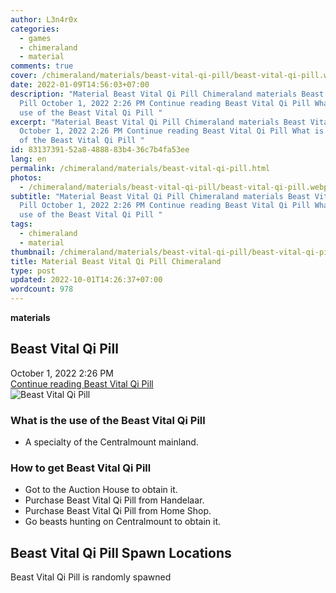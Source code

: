 ```yaml
---
author: L3n4r0x
categories:
  - games
  - chimeraland
  - material
comments: true
cover: /chimeraland/materials/beast-vital-qi-pill/beast-vital-qi-pill.webp
date: 2022-01-09T14:56:03+07:00
description: "Material Beast Vital Qi Pill Chimeraland materials Beast Vital Qi
  Pill October 1, 2022 2:26 PM Continue reading Beast Vital Qi Pill What is the
  use of the Beast Vital Qi Pill "
excerpt: "Material Beast Vital Qi Pill Chimeraland materials Beast Vital Qi Pill
  October 1, 2022 2:26 PM Continue reading Beast Vital Qi Pill What is the use
  of the Beast Vital Qi Pill "
id: 83137391-52a8-4888-83b4-36c7b4fa53ee
lang: en
permalink: /chimeraland/materials/beast-vital-qi-pill.html
photos:
  - /chimeraland/materials/beast-vital-qi-pill/beast-vital-qi-pill.webp
subtitle: "Material Beast Vital Qi Pill Chimeraland materials Beast Vital Qi
  Pill October 1, 2022 2:26 PM Continue reading Beast Vital Qi Pill What is the
  use of the Beast Vital Qi Pill "
tags:
  - chimeraland
  - material
thumbnail: /chimeraland/materials/beast-vital-qi-pill/beast-vital-qi-pill.webp
title: Material Beast Vital Qi Pill Chimeraland
type: post
updated: 2022-10-01T14:26:37+07:00
wordcount: 978
---
```


<link
  rel="stylesheet"
  href="https://rawcdn.githack.com/dimaslanjaka/Web-Manajemen/870a349/css/bootstrap-5-3-0-alpha3-wrapper.css"
/>
<section id="bootstrap-wrapper">
  <div data-bs-theme="dark">
    <div
      class="row g-0 border rounded overflow-hidden flex-md-row mb-4 shadow-sm position-relative bg-dark text-light"
    >
      <div class="col p-4 d-flex flex-column position-static">
        <strong class="d-inline-block mb-2 text-success">materials</strong>
        <h2 class="mb-0">Beast Vital Qi Pill</h2>
        <div class="mb-1 text-muted">October 1, 2022 2:26 PM</div>
        <a
          href="/chimeraland/materials/beast-vital-qi-pill.html"
          class="stretched-link d-none text-primary"
          >Continue reading Beast Vital Qi Pill</a
        >
      </div>
      <div class="col-auto d-none d-md-block d-lg-block">
        <img
          src="https://www.webmanajemen.com/chimeraland/materials/beast-vital-qi-pill/beast-vital-qi-pill.webp"
          alt="Beast Vital Qi Pill"
        />
      </div>
    </div>
    <div class="row">
      <div class="col-lg-6 col-12 mb-2">
        <div class="card">
          <div class="card-body">
            <h3 class="card-title">
              What is the use of the Beast Vital Qi Pill
            </h3>
            <div class="card-text">
              <ul>
                <li>A specialty of the Centralmount mainland.</li>
              </ul>
            </div>
          </div>
        </div>
      </div>
      <div class="col-lg-6 col-12 mb-2">
        <div class="card">
          <div class="card-body">
            <h3 class="card-title">How to get Beast Vital Qi Pill</h3>
            <div class="card-text">
              <ul>
                <li>Got to the Auction House to obtain it.</li>
                <li>Purchase Beast Vital Qi Pill from Handelaar.</li>
                <li>Purchase Beast Vital Qi Pill from Home Shop.</li>
                <li>Go beasts hunting on Centralmount to obtain it.</li>
              </ul>
            </div>
          </div>
        </div>
      </div>
      <div class="col-12 mb-2">
        <h2>Beast Vital Qi Pill Spawn Locations</h2>
        <p>Beast Vital Qi Pill is randomly spawned</p>
      </div>
    </div>
  </div>
</section>